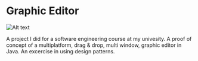 # Graphic Editor

![Alt text](/../screenshots/img/screen.png?raw=true "Optional Title")

A project I did for a software engineering course at my univesity.
A proof of concept of a multiplatform, drag & drop, multi window, graphic editor in Java. An excercise in using design patterns.

